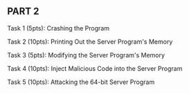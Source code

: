 PART 2
------


Task 1 (5pts): Crashing the Program

Task 2 (10pts): Printing Out the Server Program's Memory

Task 3 (5pts): Modifying the Server Program's Memory

Task 4 (10pts): Inject Malicious Code into the Server Program

Task 5 (10pts): Attacking the 64-bit Server Program

